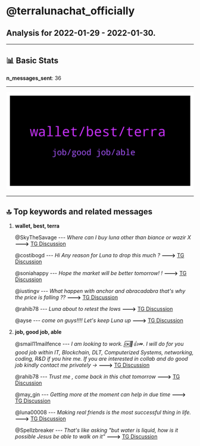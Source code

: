 # **@terralunachat_officially**
 ## Analysis for **2022-01-29** - **2022-01-30**.

---

## 📊 **Basic Stats**

**n_messages_sent**: 36

---
![wordcloud](terralunachat_officially_1Days_wordcloud.png)

---


## 🔝 **Top keywords and related messages**

1. **wallet, best, terra**

    @SkyTheSavage --- *Where can I buy luna other than biance or wazir X* **--->** [TG Discussion](https://t.me/terralunachat_officially/24944)

    @costibogd --- *Hi Any reason for Luna to drop this much ?* **--->** [TG Discussion](https://t.me/terralunachat_officially/24884)

    @soniahappy --- *Hope the market will be better tomorrow! !* **--->** [TG Discussion](https://t.me/terralunachat_officially/25037)

    @iustingv --- *What happen with anchor and abracadabra that's why the price is falling ??* **--->** [TG Discussion](https://t.me/terralunachat_officially/25017)

    @rahib78 --- *Luna about to retest the lows* **--->** [TG Discussion](https://t.me/terralunachat_officially/24963)

    @ayse --- *come on guys!!!! Let's keep Luna up* **--->** [TG Discussion](https://t.me/terralunachat_officially/24874)

2. **job, good job, able**

    @smail11mailfence --- *I am looking to work. 🆗📶👍⏩. I will do for you good job within IT, Blockchain, DLT, Computerized Systems, networking, coding, R&D if you hire me. If you are interested in collab and do good job kindly contact me privately ->* **--->** [TG Discussion](https://t.me/terralunachat_officially/25036)

    @rahib78 --- *Trust me , come back in this chat tomorrow* **--->** [TG Discussion](https://t.me/terralunachat_officially/25043)

    @may_gin --- *Getting more at the moment can help in due time* **--->** [TG Discussion](https://t.me/terralunachat_officially/25025)

    @luna00008 --- *Making real friends is the most successful thing in life.* **--->** [TG Discussion](https://t.me/terralunachat_officially/24954)

    @Spellzbreaker --- *That's like asking "but water is liquid, how is it possible Jesus be able to walk on it"* **--->** [TG Discussion](https://t.me/terralunachat_officially/24897)

